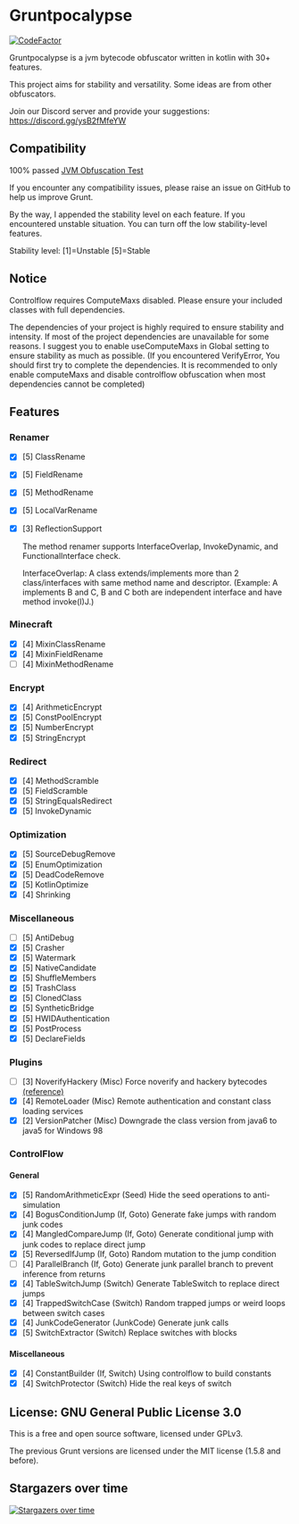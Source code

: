 # Gruntpocalypse

[![CodeFactor](https://www.codefactor.io/repository/github/spartanb312/grunt/badge)](https://www.codefactor.io/repository/github/spartanb312/grunt)

Gruntpocalypse is a jvm bytecode obfuscator written in kotlin with 30+ features.

This project aims for stability and versatility. Some ideas are from other obfuscators.

Join our Discord server and provide your suggestions: https://discord.gg/ysB2fMfeYW

## Compatibility

100% passed [JVM Obfuscation Test](https://github.com/sim0n/jvm-obfuscation-tester)

If you encounter any compatibility issues, please raise an issue on GitHub to help us improve Grunt.

By the way, I appended the stability level on each feature. If you encountered unstable situation. You can turn off the
low stability-level features.

Stability level: [1]=Unstable [5]=Stable

## Notice

Controlflow requires ComputeMaxs disabled. Please ensure your included classes with full dependencies.

The dependencies of your project is highly required to ensure stability and intensity. If most of the project
dependencies are unavailable for some reasons. I suggest you to enable useComputeMaxs in Global setting to ensure
stability as much as possible. (If you encountered VerifyError, You should first try to complete the dependencies. It is
recommended to only enable computeMaxs and disable controlflow obfuscation when most dependencies cannot be completed)

## Features

### Renamer

* [X] [5] ClassRename
* [X] [5] FieldRename
* [X] [5] MethodRename
* [X] [5] LocalVarRename
* [X] [3] ReflectionSupport 

  The method renamer supports InterfaceOverlap, InvokeDynamic, and FunctionalInterface check.

  InterfaceOverlap: A class extends/implements more than 2 class/interfaces with same method name and descriptor.
  (Example: A implements B and C, B and C both are independent interface and have method invoke(I)J.)

### Minecraft

* [X] [4] MixinClassRename
* [X] [4] MixinFieldRename
* [ ] [4] MixinMethodRename

### Encrypt

* [X] [4] ArithmeticEncrypt
* [X] [5] ConstPoolEncrypt
* [X] [5] NumberEncrypt
* [X] [5] StringEncrypt

### Redirect

* [X] [4] MethodScramble
* [X] [5] FieldScramble
* [X] [5] StringEqualsRedirect
* [X] [5] InvokeDynamic

### Optimization

* [X] [5] SourceDebugRemove
* [X] [5] EnumOptimization
* [X] [5] DeadCodeRemove
* [X] [5] KotlinOptimize
* [X] [4] Shrinking

### Miscellaneous

* [ ] [5] AntiDebug
* [X] [5] Crasher
* [X] [5] Watermark
* [X] [5] NativeCandidate
* [X] [5] ShuffleMembers
* [X] [5] TrashClass
* [X] [5] ClonedClass
* [X] [5] SyntheticBridge
* [X] [5] HWIDAuthentication
* [X] [5] PostProcess
* [X] [5] DeclareFields

### Plugins

* [ ] [3] NoverifyHackery (Misc) Force noverify and hackery bytecodes [(reference)](https://github.com/char/noverify-hackery)
* [X] [4] RemoteLoader (Misc) Remote authentication and constant class loading services
* [X] [2] VersionPatcher (Misc) Downgrade the class version from java6 to java5 for Windows 98

### ControlFlow

#### General

* [X] [5] RandomArithmeticExpr (Seed) Hide the seed operations to anti-simulation
* [X] [4] BogusConditionJump (If, Goto) Generate fake jumps with random junk codes
* [X] [4] MangledCompareJump (If, Goto) Generate conditional jump with junk codes to replace direct jump
* [X] [5] ReversedIfJump (If, Goto) Random mutation to the jump condition
* [ ] [4] ParallelBranch (If, Goto) Generate junk parallel branch to prevent inference from returns
* [X] [4] TableSwitchJump (Switch) Generate TableSwitch to replace direct jumps
* [X] [4] TrappedSwitchCase (Switch) Random trapped jumps or weird loops between switch cases
* [X] [4] JunkCodeGenerator (JunkCode) Generate junk calls
* [X] [5] SwitchExtractor (Switch) Replace switches with blocks

#### Miscellaneous

* [X] [4] ConstantBuilder (If, Switch) Using controlflow to build constants
* [X] [4] SwitchProtector (Switch) Hide the real keys of switch

## License: GNU General Public License 3.0

This is a free and open source software, licensed under GPLv3.

The previous Grunt versions are licensed under the MIT license (1.5.8 and before).

## Stargazers over time

[![Stargazers over time](https://starchart.cc/SpartanB312/Grunt.svg?variant=adaptive)](https://starchart.cc/SpartanB312/Grunt)

